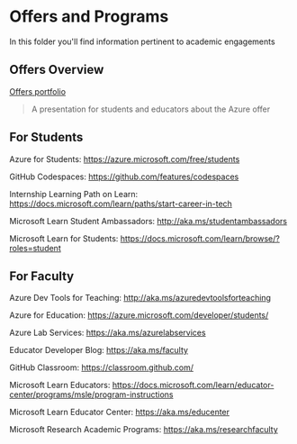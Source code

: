 # Offers and Programs

In this folder you'll find information pertinent to academic engagements

## Offers Overview

[Offers portfolio](./presentations/StudentsCloudAdvocacyPortfolio.pptx) 
> A presentation for students and educators about the Azure offer

## For Students

Azure for Students: https://azure.microsoft.com/free/students

GitHub Codespaces: https://github.com/features/codespaces

Internship Learning Path on Learn: https://docs.microsoft.com/learn/paths/start-career-in-tech

Microsoft Learn Student Ambassadors: http://aka.ms/studentambassadors

Microsoft Learn for Students: https://docs.microsoft.com/learn/browse/?roles=student

## For Faculty

Azure Dev Tools for Teaching: http://aka.ms/azuredevtoolsforteaching

Azure for Education: https://azure.microsoft.com/developer/students/

Azure Lab Services: https://aka.ms/azurelabservices

Educator Developer Blog: https://aka.ms/faculty

GitHub Classroom: https://classroom.github.com/

Microsoft Learn Educators: https://docs.microsoft.com/learn/educator-center/programs/msle/program-instructions

Microsoft Learn Educator Center: https://aka.ms/educenter

Microsoft Research Academic Programs: https://aka.ms/researchfaculty



